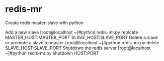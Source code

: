 # redis-mr
Create redis master-slave with python

Add a new slave
[root@localhost ~]#python redis-mr.py replcate MASTER_HOST:MASTER_PORT SLAVE_HOST:SLAVE_PORT
Delete a slave or promote a slave to  master
[root@localhost ~]#python redis-mr.py delete SLAVE_HOST:SLAVE_PORT
Shutdown the redis server
[root@localhost ~]#python redis-mr.py shutdown HOST:PORT
